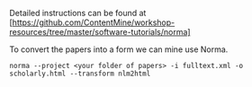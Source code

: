 Detailed instructions can be found at [https://github.com/ContentMine/workshop-resources/tree/master/software-tutorials/norma]

To convert the papers into a form we can mine use Norma.

```norma --project <your folder of papers> -i fulltext.xml -o scholarly.html --transform nlm2html```